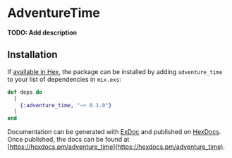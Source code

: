 # AdventureTime

**TODO: Add description**

## Installation

If [available in Hex](https://hex.pm/docs/publish), the package can be installed
by adding `adventure_time` to your list of dependencies in `mix.exs`:

```elixir
def deps do
  [
    {:adventure_time, "~> 0.1.0"}
  ]
end
```

Documentation can be generated with [ExDoc](https://github.com/elixir-lang/ex_doc)
and published on [HexDocs](https://hexdocs.pm). Once published, the docs can
be found at [https://hexdocs.pm/adventure_time](https://hexdocs.pm/adventure_time).


